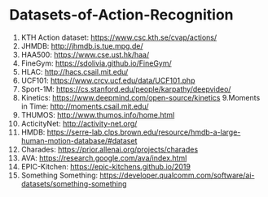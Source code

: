 # Datasets-of-Action-Recognition

1. KTH Action dataset: https://www.csc.kth.se/cvap/actions/
2. JHMDB: http://jhmdb.is.tue.mpg.de/
3. HAA500: https://www.cse.ust.hk/haa/
4. FineGym: https://sdolivia.github.io/FineGym/
5. HLAC: http://hacs.csail.mit.edu/
6. UCF101: https://www.crcv.ucf.edu/data/UCF101.php
7. Sport-1M: https://cs.stanford.edu/people/karpathy/deepvideo/
8. Kinetics: https://www.deepmind.com/open-source/kinetics
9.Moments in Time: http://moments.csail.mit.edu/
10. THUMOS: http://www.thumos.info/home.html
11. ActicityNet: http://activity-net.org/
12. HMDB: https://serre-lab.clps.brown.edu/resource/hmdb-a-large-human-motion-database/#dataset
13. Charades: https://prior.allenai.org/projects/charades
14. AVA: https://research.google.com/ava/index.html
15. EPIC-Kitchen: https://epic-kitchens.github.io/2019
16. Something Something: https://developer.qualcomm.com/software/ai-datasets/something-something
